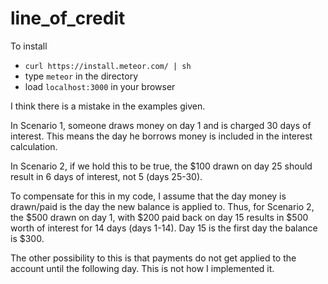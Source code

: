 # line_of_credit

To install

* `curl https://install.meteor.com/ | sh`
* type `meteor` in the directory
* load `localhost:3000` in your browser

I think there is a mistake in the examples given.

In Scenario 1, someone draws money on day 1 and is charged 30 days of interest.  This means the day he borrows money is included in the interest calculation.

In Scenario 2, if we hold this to be true, the $100 drawn on day 25 should result in 6 days of interest, not 5 (days 25-30).

To compensate for this in my code, I assume that the day money is drawn/paid is the day the new balance is applied to.
Thus, for Scenario 2, the $500 drawn on day 1, with $200 paid back on day 15 results in $500 worth of interest for 14 days (days 1-14).  Day 15 is the first day the balance is $300.

The other possibility to this is that payments do not get applied to the account until the following day.  This is not how I implemented it.
